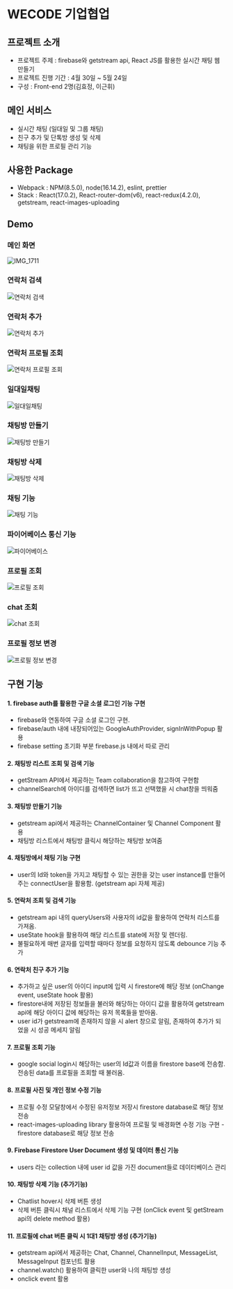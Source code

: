 # WECODE 기업협업

## 프로젝트 소개

- 프로젝트 주제 : firebase와 getstream api, React JS를 활용한 실시간 채팅 웹 만들기
- 프로젝트 진행 기간 : 4월 30일 ~ 5월 24일
- 구성 : Front-end 2명(김효정, 이근휘)

## 메인 서비스

- 실시간 채팅 (일대일 및 그룹 채팅)
- 친구 추가 및 단톡방 생성 및 삭제
- 채팅을 위한 프로필 관리 기능

## 사용한 Package

- Webpack : NPM(8.5.0), node(16.14.2), eslint, prettier
- Stack : React(17.0.2), React-router-dom(v6), react-redux(4.2.0), getstream, react-images-uploading

## Demo

### 메인 화면

![IMG_1711](https://user-images.githubusercontent.com/90507720/170426707-4eec9242-294a-4718-85e5-3bf8ebbbc18e.jpg)

### 연락처 검색

![연락처 검색](https://user-images.githubusercontent.com/90507720/170426731-1202a729-e95a-47c6-8801-91e60f2ac088.gif)

### 연락처 추가

![연락처 추가](https://user-images.githubusercontent.com/90507720/170426738-115150b5-216c-49fe-8317-a3aa4125fe81.gif)

### 연락처 프로필 조회

![연락처 프로필 조회](https://user-images.githubusercontent.com/90507720/170426742-d05455ba-ed24-4ce2-b479-ca1fb9335072.gif)

### 일대일채팅

![일대일채팅](https://user-images.githubusercontent.com/90507720/170426747-700f2b84-ee67-409b-98db-69adc908c631.gif)

### 채팅방 만들기

![채팅방 만들기](https://user-images.githubusercontent.com/90507720/170426755-97509937-2365-4b66-83ca-686b6971741c.gif)

### 채팅방 삭제

![채팅방 삭제](https://user-images.githubusercontent.com/90507720/170426766-f3bd2638-bc12-4cd6-8edb-85d71823d061.gif)

### 채팅 기능

![채팅 기능](https://user-images.githubusercontent.com/90507720/170426752-4f043055-fe76-42fb-a331-115d88baa122.gif)

### 파이어베이스 통신 기능

![파이어베이스](https://user-images.githubusercontent.com/90507720/170426772-104d3d9d-ed37-4707-9493-b62d96f4469c.gif)

### 프로필 조회

![프로필 조회](https://user-images.githubusercontent.com/90507720/170426788-0b26f7ed-cbd6-4bf1-835c-d05389a98dfb.gif)

### chat 조회

![chat 조회](https://user-images.githubusercontent.com/90507720/170426824-2df39f58-cc55-4816-833e-f4cf087670f6.gif)

### 프로필 정보 변경

![프로필 정보 변경](https://user-images.githubusercontent.com/90507720/170426777-0cac9c0a-b056-495a-96bd-6db84ba4fe15.gif)

## 구현 기능

#### 1. firebase auth를 활용한 구글 소셜 로그인 기능 구현

- firebase와 연동하여 구글 소셜 로그인 구현.
- firebase/auth 내에 내장되어있는 GoogleAuthProvider, signInWithPopup 활용
- firebase setting 초기화 부분 firebase.js 내에서 따로 관리

#### 2. 채팅방 리스트 조회 및 검색 기능

- getStream API에서 제공하는 Team collaboration을 참고하여 구현함
- channelSearch에 아이디를 검색하면 list가 뜨고 선택했을 시 chat창을 띄워줌

#### 3. 채팅방 만들기 기능

- getstream api에서 제공하는 ChannelContainer 및 Channel Component 활용
- 채팅방 리스트에서 채팅방 클릭시 해당하는 채팅방 보여줌

#### 4. 채팅방에서 채팅 기능 구현

- user의 Id와 token을 가지고 채팅할 수 있는 권한을 갖는 user instance를 만들어주는 connectUser을 활용함. (getstream api 자체 제공)

#### 5. 연락처 조회 및 검색 기능

- getstream api 내의 queryUsers와 사용자의 id값을 활용하여 연락처 리스트를 가져옴.
- useState hook을 활용하여 해당 리스트를 state에 저장 및 렌더링.
- 불필요하게 매번 글자를 입력할 때마다 정보를 요청하지 않도록 debounce 기능 추가

#### 6. 연락처 친구 추가 기능

- 추가하고 싶은 user의 아이디 input에 입력 시 firestore에 해당 정보 (onChange event, useState hook 활용)
- firestore내에 저장된 정보들을 불러와 해당하는 아이디 값을 활용하여 getstream api에 해당 아이디 값에 해당하는 유저 목록들을 받아옴.
- user id가 getstream에 존재하지 않을 시 alert 창으로 알림, 존재하여 추가가 되었을 시 성공 메세지 알림

#### 7. 프로필 조회 기능

- google social login시 해당하는 user의 Id값과 이름을 firestore base에 전송함. 전송된 data를 프로필을 조회할 때 불러옴.

#### 8. 프로필 사진 및 개인 정보 수정 기능

- 프로필 수정 모달창에서 수정된 유저정보 저장시 firestore database로 해당 정보 전송
- react-images-uploading library 활용하여 프로필 및 배경화면 수정 기능 구현 - firestore database로 해당 정보 전송

#### 9. Firebase Firestore User Document 생성 및 데이터 통신 기능

- users 라는 collection 내에 user id 값을 가진 document들로 데이터베이스 관리

#### 10. 채팅방 삭제 기능 (추가기능)

- Chatlist hover시 삭제 버튼 생성
- 삭제 버튼 클릭시 채널 리스트에서 삭제 기능 구현 (onClick event 및 getStream api의 delete method 활용)

#### 11. 프로필에 chat 버튼 클릭 시 1대1 채팅방 생성 (추가기능)

- getstream api에서 제공하는 Chat, Channel, ChannelInput, MessageList, MessageInput 컴포넌트 활용
- channel.watch() 활용하여 클릭한 user와 나의 채팅방 생성
- onclick event 활용

